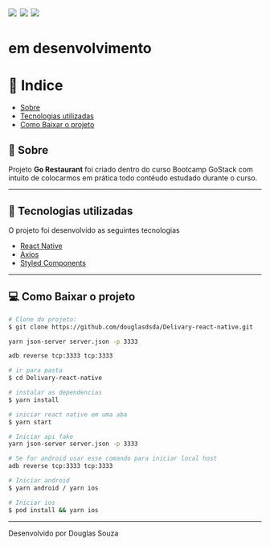 <h1>
  <img src="https://ik.imagekit.io/srlnjxcdtw/Capturar2_dzcjqoofwF.PNG">

  <img src="https://ik.imagekit.io/srlnjxcdtw/Capturar_b2KY1Yfv5K.PNG">

  <img src="https://ik.imagekit.io/srlnjxcdtw/Capturar3_mL-uwvrBk0.PNG">

</h1>


<h1>
  <!-- <img src="public/apresentacao.gif"> -->
  em desenvolvimento
</h1>




# 📕 Indice

- [Sobre](#-sobre)
- [Tecnologias utilizadas](#-tecnologias-utilizadas)
- [Como Baixar o projeto](#-como-baixar-o-projeto)

## 🧰 Sobre

Projeto **Go Restaurant** foi criado dentro do curso Bootcamp GoStack com intuito de colocarmos em prática todo contéudo estudado durante o curso.

___

## 🚀 Tecnologias utilizadas

O projeto foi desenvolvido as seguintes tecnologias

- [React Native](https://reactnative.dev)
- [Axios](https://github.com/axios/axios)
- [Styled Components](https://styled-components.com)

___

## 💻 Como Baixar o projeto

```bash
# Clone do projeto:
$ git clone https://github.com/douglasdsda/Delivary-react-native.git

yarn json-server server.json -p 3333

adb reverse tcp:3333 tcp:3333

# ir para pasta
$ cd Delivary-react-native

# instalar as dependencias
$ yarn install

# iniciar react native em uma aba
$ yarn start

# Iniciar api fake
yarn json-server server.json -p 3333

# Se for android usar esse comando para iniciar local host
adb reverse tcp:3333 tcp:3333

# Iniciar android
$ yarn android / yarn ios

# Iniciar ios
$ pod install && yarn ios

```
___
Desenvolvido por Douglas Souza

